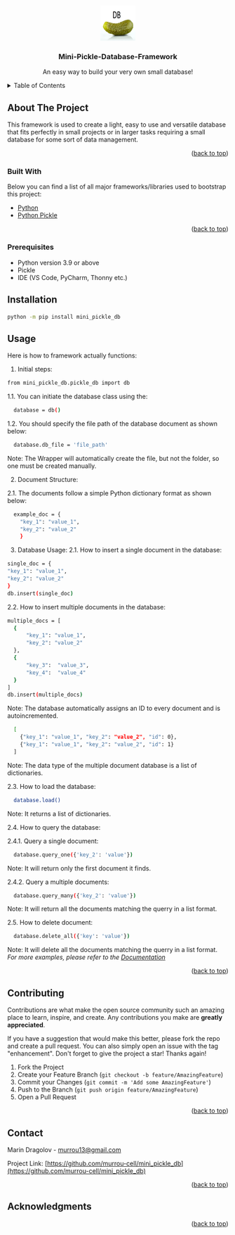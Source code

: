 <div id="top"></div>

<!-- PROJECT LOGO -->
<br />
<div align="center">
  <a href="https://github.com/murrou-cell/mini_pickle_db">
    <img src="https://github.com/murrou-cell/mini_pickle_db/raw/main/images/logo.png" alt="Logo" width="80" height="80">
  </a>

  <h3 align="center">Mini-Pickle-Database-Framework</h3>

  <p align="center">
    An easy way to build your very own small database!
    <br />
  </p>
</div>



<!-- TABLE OF CONTENTS -->
<details>
  <summary>Table of Contents</summary>
  <ol>
    <li>
      <a href="#about-the-project">About The Project</a>
      <ul>
        <li><a href="#built-with">Built With</a></li>
        <li><a href="#prerequisites">Prerequisites</a></li>
        <li><a href="#installation">Installation</a></li>
      </ul>
    </li>
    <li><a href="#usage">Usage</a></li>
    <li><a href="#contributing">Contributing</a></li>
    <li><a href="#contact">Contact</a></li>
    <li><a href="#acknowledgments">Acknowledgments</a></li>
  </ol>
</details>



<!-- ABOUT THE PROJECT -->
## About The Project

This framework is used to create a light, easy to use and versatile database that fits perfectly in small projects or in larger tasks requiring a small database for some sort of data management.

<p align="right">(<a href="#top">back to top</a>)</p>



### Built With

Below you can find a list of all major frameworks/libraries used to bootstrap this project:

* [Python](https://www.python.org/)
* [Python Pickle](https://docs.python.org/3/library/pickle.html)

<p align="right">(<a href="#top">back to top</a>)</p>



<!-- GETTING STARTED -->

### Prerequisites

* Python version 3.9 or above
* Pickle
* IDE (VS Code, PyCharm, Thonny etc.)

## Installation
  ```sh
  python -m pip install mini_pickle_db
  ```

<!-- USAGE EXAMPLES -->
## Usage

Here is how to framework actually functions: 

1. Initial steps:

  ```sh
  from mini_pickle_db.pickle_db import db
  ```
  1.1. You can initiate the database class using the: 
  ```sh
    database = db()
  ```
  1.2. You should specify the file path of the database document as shown below: 
  ```sh
    database.db_file = 'file_path'
  ```
  Note: The Wrapper will automatically create the file, but not the folder, so one must be created manually. 



2. Document Structure: 

  2.1. The documents follow a simple Python dictionary format as shown below: 
  ```sh
    example_doc = {
      "key_1": "value_1",
      "key_2": "value_2"
      }
  ```


3. Database Usage:
  2.1. How to insert a single document in the database: 
  ```sh
  single_doc = {
"key_1": "value_1",
"key_2": "value_2"
}
db.insert(single_doc)
  ```
  2.2. How to insert multiple documents in the database: 
  ```sh
  multiple_docs = [
    {
        "key_1": "value_1",
        "key_2": "value_2"
    },
    {
        "key_3":  "value_3",
        "key_4":  "value_4"
    }
  ]
  db.insert(multiple_docs)
  ```
  Note: The database automatically assigns an ID to every document and is autoincremented.
  ```sh
    [
      {"key_1": "value_1", "key_2": "value_2", "id": 0}, 
      {"key_1": "value_1", "key_2": "value_2", "id": 1}
    ]
  ```
  Note: The data type of the multiple document database is a list of dictionaries.

  2.3. How to load the database: 
  ```sh
    database.load()
  ```
  Note: It returns a list of dictionaries. 

  2.4. How to query the database:

  2.4.1. Query a single document: 
  ```sh
    database.query_one({'key_2': 'value'})
  ```
  Note: It will return only the first document it finds. 

  2.4.2. Query a multiple documents:
  ```sh
    database.query_many({'key_2': 'value'})
  ```
  Note: It will return all the documents matching the querry in a list format.

  2.5. How to delete document:
  ```sh
    database.delete_all({'key': 'value'})
  ```
  Note: It will delete all the documents matching the querry in a list format.
_For more examples, please refer to the [Documentation](https://docs.python.org/3/library/pickle.html)_

<p align="right">(<a href="#top">back to top</a>)</p>

<!-- CONTRIBUTING -->
## Contributing

Contributions are what make the open source community such an amazing place to learn, inspire, and create. Any contributions you make are **greatly appreciated**.

If you have a suggestion that would make this better, please fork the repo and create a pull request. You can also simply open an issue with the tag "enhancement".
Don't forget to give the project a star! Thanks again!

1. Fork the Project
2. Create your Feature Branch (`git checkout -b feature/AmazingFeature`)
3. Commit your Changes (`git commit -m 'Add some AmazingFeature'`)
4. Push to the Branch (`git push origin feature/AmazingFeature`)
5. Open a Pull Request

<p align="right">(<a href="#top">back to top</a>)</p>


<!-- CONTACT -->
## Contact

Marin Dragolov - murrou13@gmail.com

Project Link: [https://github.com/murrou-cell/mini_pickle_db](https://github.com/murrou-cell/mini_pickle_db)

<p align="right">(<a href="#top">back to top</a>)</p>



<!-- ACKNOWLEDGMENTS -->
## Acknowledgments
<!--
Use this space to list resources you find helpful and would like to give credit to. I've included a few of my favorites to kick things off!

* [Configuration Parser Framework](https://github.com/murrou-cell/configuration_parser)

* [ I've used 2](link)
* [ I've used 3](link)
* [ I've used 4](link)
* [ I've used 5](link)
-->

<p align="right">(<a href="#top">back to top</a>)</p>
